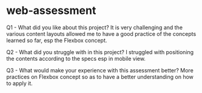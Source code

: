 # web-assessment

Q1 - What did you like about this project?
It is very challenging and the various content layouts allowed me to have a good practice of the concepts learned so far, esp the Flexbox concept.


Q2 - What did you struggle with in this project?
I struggled with positioning the contents according to the specs esp in mobile view.

Q3 - What would make your experience with this assessment better?
More practices on Flexbox concept so as to have a better understanding on how to apply it.
